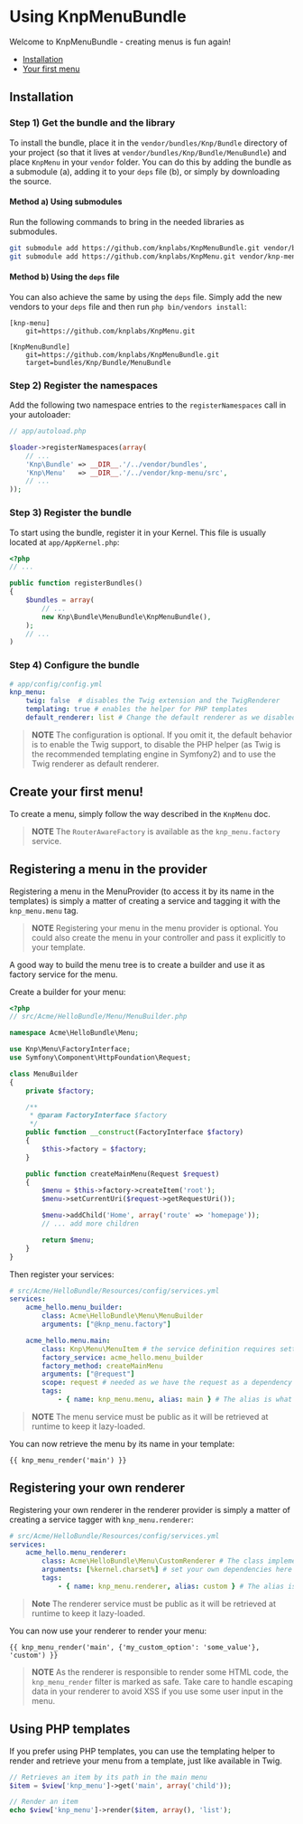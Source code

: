 Using KnpMenuBundle
===================

Welcome to KnpMenuBundle - creating menus is fun again!

* [Installation](#installation)
* [Your first menu](#first-menu)

<a name="installation"></a>

## Installation

### Step 1) Get the bundle and the library

To install the bundle, place it in the `vendor/bundles/Knp/Bundle` directory
of your project (so that it lives at `vendor/bundles/Knp/Bundle/MenuBundle`)
and place `KnpMenu` in your `vendor` folder.
You can do this by adding the bundle as a submodule (a), adding it to your
`deps` file (b), or simply by downloading the source.

#### Method a) Using submodules

Run the following commands to bring in the needed libraries as submodules.

```bash
git submodule add https://github.com/knplabs/KnpMenuBundle.git vendor/bundles/Knp/Bundle/MenuBundle
git submodule add https://github.com/knplabs/KnpMenu.git vendor/knp-menu
```

#### Method b) Using the `deps` file

You can also achieve the same by using the `deps` file. Simply add the new
vendors to your `deps` file and then run `php bin/vendors install`:

```
[knp-menu]
    git=https://github.com/knplabs/KnpMenu.git

[KnpMenuBundle]
    git=https://github.com/knplabs/KnpMenuBundle.git
    target=bundles/Knp/Bundle/MenuBundle
```

### Step 2) Register the namespaces

Add the following two namespace entries to the `registerNamespaces` call
in your autoloader:

```php
// app/autoload.php

$loader->registerNamespaces(array(
    // ...
    'Knp\Bundle' => __DIR__.'/../vendor/bundles',
    'Knp\Menu'   => __DIR__.'/../vendor/knp-menu/src',
    // ...
));
```

### Step 3) Register the bundle

To start using the bundle, register it in your Kernel. This file is usually
located at `app/AppKernel.php`:

```php
<?php
// ...

public function registerBundles()
{
    $bundles = array(
        // ...
        new Knp\Bundle\MenuBundle\KnpMenuBundle(),
    );
    // ...
)
```

### Step 4) Configure the bundle

```yaml
# app/config/config.yml
knp_menu:
    twig: false  # disables the Twig extension and the TwigRenderer
    templating: true # enables the helper for PHP templates
    default_renderer: list # Change the default renderer as we disabled the Twig one
```

>**NOTE**
>The configuration is optional. If you omit it, the default behavior is to
>enable the Twig support, to disable the PHP helper (as Twig is the recommended
>templating engine in Symfony2) and to use the Twig renderer as default renderer.

<a name="installation"></a>

## Create your first menu!

To create a menu, simply follow the way described in the `KnpMenu` doc.

>**NOTE**
>The `RouterAwareFactory` is available as the `knp_menu.factory` service.

## Registering a menu in the provider

Registering a menu in the MenuProvider (to access it by its name in the templates)
is simply a matter of creating a service and tagging it with the `knp_menu.menu`
tag.

>**NOTE**
>Registering your menu in the menu provider is optional. You could also create
>the menu in your controller and pass it explicitly to your template.

A good way to build the menu tree is to create a builder and use it as factory
service for the menu.

Create a builder for your menu:

```php
<?php
// src/Acme/HelloBundle/Menu/MenuBuilder.php

namespace Acme\HelloBundle\Menu;

use Knp\Menu\FactoryInterface;
use Symfony\Component\HttpFoundation\Request;

class MenuBuilder
{
    private $factory;

    /**
     * @param FactoryInterface $factory
     */
    public function __construct(FactoryInterface $factory)
    {
        $this->factory = $factory;
    }

    public function createMainMenu(Request $request)
    {
        $menu = $this->factory->createItem('root');
        $menu->setCurrentUri($request->getRequestUri());

        $menu->addChild('Home', array('route' => 'homepage'));
        // ... add more children

        return $menu;
    }
}
```

Then register your services:

```yaml
# src/Acme/HelloBundle/Resources/config/services.yml
services:
    acme_hello.menu_builder:
        class: Acme\HelloBundle\Menu\MenuBuilder
        arguments: ["@knp_menu.factory"]

    acme_hello.menu.main:
        class: Knp\Menu\MenuItem # the service definition requires setting the class
        factory_service: acme_hello.menu_builder
        factory_method: createMainMenu
        arguments: ["@request"]
        scope: request # needed as we have the request as a dependency here
        tags:
            - { name: knp_menu.menu, alias: main } # The alias is what is used to retrieve the menu
```

>**NOTE**
>The menu service must be public as it will be retrieved at runtime to keep
>it lazy-loaded.

You can now retrieve the menu by its name in your template:

```jinja
{{ knp_menu_render('main') }}
```

## Registering your own renderer

Registering your own renderer in the renderer provider is simply a matter
of creating a service tagger with `knp_menu.renderer`:

```yaml
# src/Acme/HelloBundle/Resources/config/services.yml
services:
    acme_hello.menu_renderer:
        class: Acme\HelloBundle\Menu\CustomRenderer # The class implements Knp\Menu\Renderer\RendererInterface
        arguments: [%kernel.charset%] # set your own dependencies here
        tags:
            - { name: knp_menu.renderer, alias: custom } # The alias is what is used to retrieve the menu
```

>**Note**
>The renderer service must be public as it will be retrieved at runtime to
>keep it lazy-loaded.

You can now use your renderer to render your menu:

```jinja
{{ knp_menu_render('main', {'my_custom_option': 'some_value'}, 'custom') }}
```

>**NOTE**
>As the renderer is responsible to render some HTML code, the `knp_menu_render`
>filter is marked as safe. Take care to handle escaping data in your renderer
>to avoid XSS if you use some user input in the menu.

## Using PHP templates

If you prefer using PHP templates, you can use the templating helper to render
and retrieve your menu from a template, just like available in Twig.

```php
// Retrieves an item by its path in the main menu
$item = $view['knp_menu']->get('main', array('child'));

// Render an item
echo $view['knp_menu']->render($item, array(), 'list');
```
